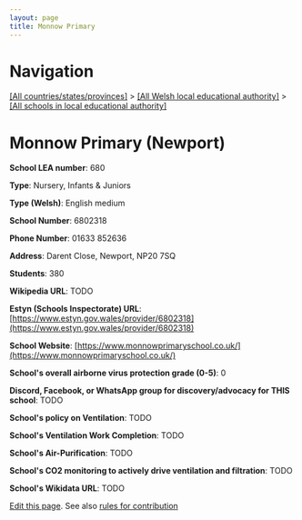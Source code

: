 ```yaml
---
layout: page
title: Monnow Primary
---
```

# Navigation

[[All countries/states/provinces]](../../..) > [[All Welsh local educational authority]](../..) > [[All schools in local educational authority]](..)

# Monnow Primary (Newport)

**School LEA number**: 680

**Type**: Nursery, Infants & Juniors

**Type (Welsh)**: English medium

**School Number**: 6802318

**Phone Number**: 01633 852636

**Address**: Darent Close, Newport, NP20 7SQ

**Students**: 380

**Wikipedia URL**: TODO

**Estyn (Schools Inspectorate) URL**: [https://www.estyn.gov.wales/provider/6802318](https://www.estyn.gov.wales/provider/6802318)

**School Website**: [https://www.monnowprimaryschool.co.uk/](https://www.monnowprimaryschool.co.uk/)

**School's overall airborne virus protection grade (0-5)**: 0

**Discord, Facebook, or WhatsApp group for discovery/advocacy for THIS school**: TODO

**School's policy on Ventilation**: TODO

**School's Ventilation Work Completion**: TODO

**School's Air-Purification**: TODO

**School's CO2 monitoring to actively drive ventilation and filtration**: TODO

**School's Wikidata URL**: TODO




[Edit this page](https://github.com/ventilate-schools/Wales/edit/prif/./Newport/Monnow_Primary.md). See also [rules for contribution](../../../contribution-rules/)